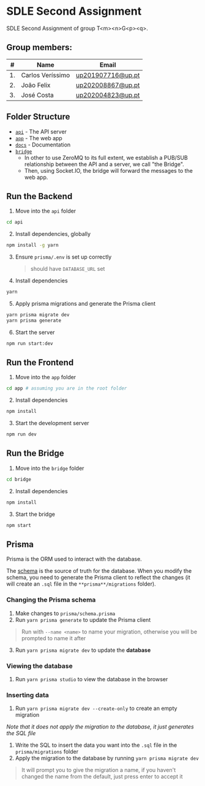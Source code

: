 # SDLE Second Assignment

SDLE Second Assignment of group T&lt;m&gt;&lt;n&gt;G&lt;p&gt;&lt;q&gt;.

## Group members:

| #   | Name             | Email                                         |
| --- | ---------------- | --------------------------------------------- |
| 1.  | Carlos Veríssimo | [up201907716@up.pt](mailto:up202008867@up.pt) |
| 2.  | João Felix       | [up202008867@up.pt](mailto:up202008867@up.pt) |
| 3.  | José Costa       | [up202004823@up.pt](mailto:up202008867@up.pt) |

## Folder Structure

- [`api`](./api) - The API server
- [`app`](./app) - The web app
- [`docs`](./docs) - Documentation
- [`bridge`](./bridge)
  - In other to use ZeroMQ to its full extent, we establish a PUB/SUB relationship between the API and a server, we call "the Bridge".
  - Then, using Socket.IO, the bridge will forward the messages to the web app.


## Run the Backend

1. Move into the `api` folder

```sh
cd api
```

2. Install dependencies, globally

```sh
npm install -g yarn
```

3. Ensure `prisma/.env` is set up correctly
   > should have `DATABASE_URL` set
4. Install dependencies

```sh
yarn
```

5. Apply prisma migrations and generate the Prisma client

```sh
yarn prisma migrate dev
yarn prisma generate
```

6. Start the server

```sh
npm run start:dev
```

## Run the Frontend

1. Move into the `app` folder

```sh
cd app # assuming you are in the root folder
```

2. Install dependencies

```sh
npm install
```

3. Start the development server

```sh
npm run dev
```

## Run the Bridge

1. Move into the `bridge` folder

```sh
cd bridge
```

2. Install dependencies

```sh
npm install
```

3. Start the bridge

```sh
npm start
```

## Prisma

Prisma is the ORM used to interact with the database.

The [schema](./api/prisma/schema.prisma) is the source of truth for the database. When you modify the schema, you need to generate the Prisma client to reflect the changes (it will create an `.sql` file in the `**prisma**/migrations` folder).

### Changing the Prisma schema

1. Make changes to `prisma/schema.prisma`
2. Run `yarn prisma generate` to update the Prisma client

> Run with `--name <name>` to name your migration, otherwise you will be prompted to name it after

3. Run `yarn prisma migrate dev` to update the **database**

### Viewing the database

1. Run `yarn prisma studio` to view the database in the browser

### Inserting data

1. Run `yarn prisma migrate dev --create-only` to create an empty migration

_Note that it does not apply the migration to the database, it just generates the SQL file_

1. Write the SQL to insert the data you want into the `.sql` file in the `prisma/migrations` folder
2. Apply the migration to the database by running `yarn prisma migrate dev`

> It will prompt you to give the migration a name, if you haven't changed the name from the default, just press enter to accept it
